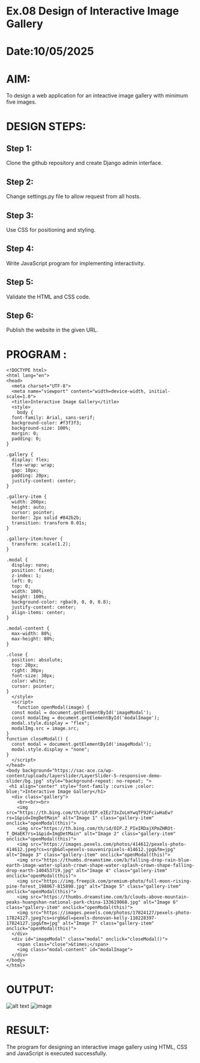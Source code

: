 # Ex.08 Design of Interactive Image Gallery
# Date:10/05/2025
# AIM:
To design a web application for an inteactive image gallery with minimum five images.

# DESIGN STEPS:
## Step 1:
Clone the github repository and create Django admin interface.

## Step 2:
Change settings.py file to allow request from all hosts.

## Step 3:
Use CSS for positioning and styling.

## Step 4:
Write JavaScript program for implementing interactivity.

## Step 5:
Validate the HTML and CSS code.

## Step 6:
Publish the website in the given URL.

# PROGRAM :
```
<!DOCTYPE html>
<html lang="en">
<head>
  <meta charset="UTF-8">
  <meta name="viewport" content="width=device-width, initial-scale=1.0">
  <title>Interactive Image Gallery</title>
  <style>
    body {
  font-family: Arial, sans-serif;
  background-color: #f3f3f3;
  background-size: 100%;
  margin: 0;
  padding: 0;
}

.gallery {
  display: flex;
  flex-wrap: wrap;
  gap: 10px;
  padding: 20px;
  justify-content: center;
}

.gallery-item {
  width: 200px;
  height: auto;
  cursor: pointer;
  border: 2px solid #842b2b;
  transition: transform 0.01s;
}

.gallery-item:hover {
  transform: scale(1.2);
}

.modal {
  display: none;
  position: fixed;
  z-index: 1;
  left: 0;
  top: 0;
  width: 100%;
  height: 100%;
  background-color: rgba(0, 0, 0, 0.8);
  justify-content: center;
  align-items: center;
}

.modal-content {
  max-width: 80%;
  max-height: 80%;
}

.close {
  position: absolute;
  top: 20px;
  right: 30px;
  font-size: 30px;
  color: white;
  cursor: pointer;
}
  </style>
  <script>
    function openModal(image) {
  const modal = document.getElementById('imageModal');
  const modalImg = document.getElementById('modalImage');
  modal.style.display = "flex";
  modalImg.src = image.src;
}
function closeModal() {
  const modal = document.getElementById('imageModal');
  modal.style.display = "none";
}
  </script>
</head>
<body background="https://sac-ace.ca/wp-content/uploads/layerslider/LayerSlider-5-responsive-demo-slider/bg.jpg" style="background-repeat: no-repeat; ">
 <h1 align="center" style="font-family :cursive ;color: blue;">Interactive Image Gallery</h1>
  <div class="gallery">
    <br><br><br>
    <img src="https://th.bing.com/th/id/OIP.eIEz73xZoLmYwqTF92FciwHaEw?rs=1&pid=ImgDetMain" alt="Image 1" class="gallery-item" onclick="openModal(this)">
    <img src="https://th.bing.com/th/id/OIP.Z_PIeIRDajXPmZHROt-T_QHaEK?rs=1&pid=ImgDetMain" alt="Image 2" class="gallery-item" onclick="openModal(this)">
    <img src="https://images.pexels.com/photos/414612/pexels-photo-414612.jpeg?cs=srgb&dl=pexels-souvenirpixels-414612.jpg&fm=jpg" alt="Image 3" class="gallery-item" onclick="openModal(this)">
    <img src="https://thumbs.dreamstime.com/b/falling-drop-rain-blue-earth-image-water-splash-crown-shape-water-splash-crown-shape-falling-drop-earth-140453719.jpg" alt="Image 4" class="gallery-item" onclick="openModal(this)">
    <img src="https://img.freepik.com/premium-photo/full-moon-rising-pine-forest_198067-815898.jpg" alt="Image 5" class="gallery-item" onclick="openModal(this)">    
    <img src="https://thumbs.dreamstime.com/b/clouds-above-mountain-peaks-huangshan-national-park-china-133619068.jpg" alt="Image 6" class="gallery-item" onclick="openModal(this)">    
    <img src="https://images.pexels.com/photos/17824127/pexels-photo-17824127.jpeg?cs=srgb&dl=pexels-donovan-kelly-110228397-17824127.jpg&fm=jpg" alt="Image 7" class="gallery-item" onclick="openModal(this)">    
  </div>
  <div id="imageModal" class="modal" onclick="closeModal()">
    <span class="close">&times;</span>
    <img class="modal-content" id="modalImage">
  </div>
</body>
</html>
```
# OUTPUT:
![alt text](image.png)
![image](https://github.com/user-attachments/assets/7c707b55-ebec-42ed-a3db-0bc30dfcee1d)

# RESULT:
The program for designing an interactive image gallery using HTML, CSS and JavaScript is executed successfully.
